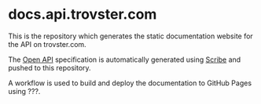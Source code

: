 # docs.api.trovster.com

This is the repository which generates the static documentation website for the
API on trovster.com.

The [Open API](https://www.openapis.org) specification is automatically generated
using [Scribe](https://scribe.knuckles.wtf/laravel) and pushed to this repository.

A workflow is used to build and deploy the documentation to GitHub Pages using ???.
